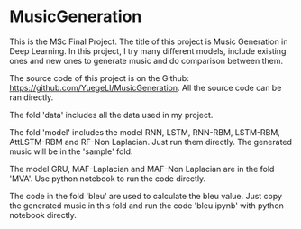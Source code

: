 # MusicGeneration

This is the MSc Final Project. The title of this project is Music Generation in Deep Learning. In this project, I try many different models, include existing ones and new ones to generate music and do comparison between them.

The source code of this project is on the Github: https://github.com/YuegeLI/MusicGeneration. All the source code can be ran directly. 

The fold 'data' includes all the data used in my project.

The fold 'model' includes the model RNN, LSTM, RNN-RBM, LSTM-RBM, AttLSTM-RBM and RF-Non Laplacian. Just run them directly. The generated music will be in the 'sample' fold.

The model GRU, MAF-Laplacian and MAF-Non Laplacian are in the fold 'MVA'. Use python notebook to run the code directly.

The code in the fold 'bleu' are used to calculate the bleu value. Just copy the generated music in this fold and run the code 'bleu.ipynb' with python notebook directly.
